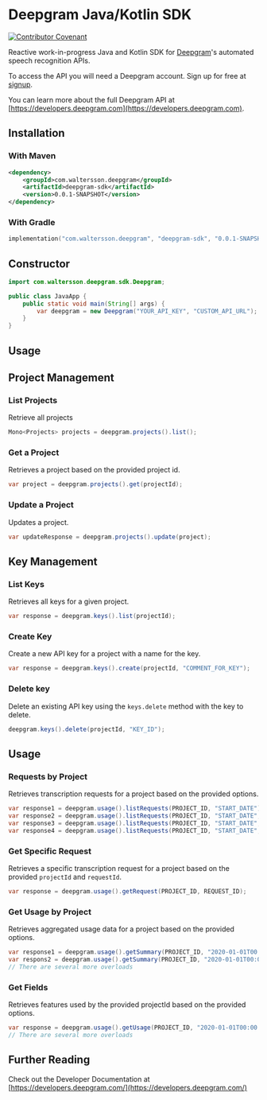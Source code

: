 # Deepgram Java/Kotlin SDK

[![Contributor Covenant](https://img.shields.io/badge/Contributor%20Covenant-v2.0%20adopted-ff69b4.svg?style=flat-rounded)](CODE_OF_CONDUCT.md)

Reactive work-in-progress Java and Kotlin SDK for [Deepgram](https://www.deepgram.com)'s automated
speech recognition APIs.

To access the API you will need a Deepgram account. Sign up for free at
[signup][signup].

You can learn more about the full Deepgram API at [https://developers.deepgram.com](https://developers.deepgram.com).

## Installation

### With Maven

```XML
<dependency>
    <groupId>com.waltersson.deepgram</groupId>
    <artifactId>deepgram-sdk</artifactId>
    <version>0.0.1-SNAPSHOT</version>
</dependency>
```

### With Gradle

```Kotlin
implementation("com.waltersson.deepgram", "deepgram-sdk", "0.0.1-SNAPSHOT")
```

## Constructor

```Java
import com.waltersson.deepgram.sdk.Deepgram;

public class JavaApp {
    public static void main(String[] args) {
        var deepgram = new Deepgram("YOUR_API_KEY", "CUSTOM_API_URL");
    }
}
```

## Usage

## Project Management

### List Projects

Retrieve all projects

```Java
Mono<Projects> projects = deepgram.projects().list();
```

### Get a Project

Retrieves a project based on the provided project id.

```Java
var project = deepgram.projects().get(projectId);
```

### Update a Project

Updates a project.

```Java
var updateResponse = deepgram.projects().update(project);
```

## Key Management

### List Keys

Retrieves all keys for a given project.

```Java
var response = deepgram.keys().list(projectId);
```

### Create Key

Create a new API key for a project with a name for the key.

```Java
var response = deepgram.keys().create(projectId, "COMMENT_FOR_KEY");
```

### Delete key

Delete an existing API key using the `keys.delete` method with the key to
delete.

```Java
deepgram.keys().delete(projectId, "KEY_ID");
```

## Usage

### Requests by Project

Retrieves transcription requests for a project based on the provided options.

```Java
var response1 = deepgram.usage().listRequests(PROJECT_ID, "START_DATE");
var response2 = deepgram.usage().listRequests(PROJECT_ID, "START_DATE", "END_DATE");
var response3 = deepgram.usage().listRequests(PROJECT_ID, "START_DATE", "END_DATE", "PAGE");
var response4 = deepgram.usage().listRequests(PROJECT_ID, "START_DATE", "END_DATE", "PAGE", "LIMIT");
```

### Get Specific Request

Retrieves a specific transcription request for a project based on the provided
`projectId` and `requestId`.

```Java
var response = deepgram.usage().getRequest(PROJECT_ID, REQUEST_ID);
```

### Get Usage by Project

Retrieves aggregated usage data for a project based on the provided options.

```Java
var response1 = deepgram.usage().getSummary(PROJECT_ID, "2020-01-01T00:00:00+00:00");
var respons2 = deepgram.usage().getSummary(PROJECT_ID, "2020-01-01T00:00:00+00:00", "2021-01-01T00:00:00+00:00");
// There are several more overloads
```

### Get Fields

Retrieves features used by the provided projectId based on the provided options.

```Java
var response = deepgram.usage().getUsage(PROJECT_ID, "2020-01-01T00:00:00+00:00");
// There are several more overloads
```

## Further Reading

Check out the Developer Documentation at [https://developers.deepgram.com/](https://developers.deepgram.com/)

[signup]: https://console.deepgram.com?utm_source=node-sdk&utm_content=readme